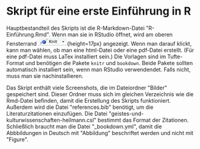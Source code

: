 # Skript für eine erste Einführung in R

Hauptbestandteil des Skripts ist die R-Markdown-Datei "R-Einführung.Rmd". Wenn man sie in RStudio öffnet, wird am oberen Fensterrand ![Knit](Bilder/Knit.png){height=17px} angezeigt. Wenn man darauf klickt, kann man wählen, ob man eine html-Datei oder eine pdf-Datei erstellt. (Für eine pdf-Datei muss LaTex installiert sein.) Die Vorlagen sind im Tufte-Format und benötigen die Pakete `knitr` und `bookdown`. Beide Pakete sollten automatisch installiert sein, wenn man RStudio verwendendet. Falls nicht, muss man sie nachinstallieren.

Das Skript enthält viele Screenshots, die im Dateiordner "Bilder" gespeichert sind. Dieser Ordner muss sich im gleichen Verzeichnis wie die Rmd-Datei befinden, damit die Erstellung des Skripts funktioniert. Außerdem wird die Datei "references.bib" benötigt, um die Literaturzitationen einzufügen. Die Datei "geistes-und-kulturwissenschaften-heilmann.csl" bestimmt das Format der Zitationen. Schließlich braucht man die Datei "_bookdown.yml", damit die Abbbildungen in Deutsch mit "Abbildung" beschriftet werden und nicht mit "Figure".